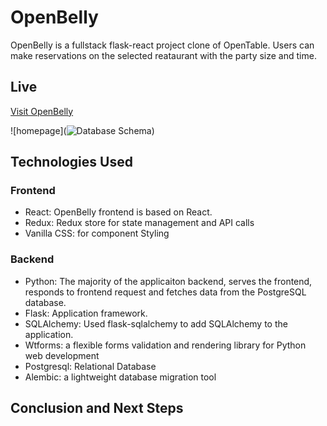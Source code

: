 # OpenBelly

OpenBelly is a fullstack flask-react project clone of OpenTable. Users can make reservations on the selected reataurant with the party size and time.
## Live
[Visit OpenBelly](https://openbelly.herokuapp.com)

![homepage](![Database Schema](https://i.imgur.com/ksijQXT.png))

## Technologies Used
### Frontend
- React: OpenBelly frontend is based on React.
- Redux: Redux store for state management and API calls
- Vanilla CSS: for component Styling  

### Backend
- Python: The majority of the applicaiton backend, serves the frontend, responds to frontend request and fetches data from the PostgreSQL database.
- Flask: Application framework. 
- SQLAlchemy: Used flask-sqlalchemy to add SQLAlchemy to the application. 
- Wtforms: a flexible forms validation and rendering library for Python web development
- Postgresql: Relational Database
- Alembic: a lightweight database migration tool

## Conclusion and Next Steps
